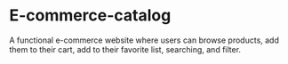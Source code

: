 # E-commerce-catalog
A functional e-commerce website where users can browse products, add them to their cart, add to their favorite list, searching, and filter.
